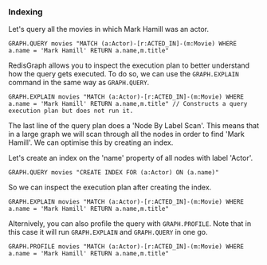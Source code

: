 ### Indexing 

Let's query all the movies in which Mark Hamill was an actor.

```redis Textual match
GRAPH.QUERY movies "MATCH (a:Actor)-[r:ACTED_IN]-(m:Movie) WHERE a.name = 'Mark Hamill' RETURN a.name,m.title"
```

RedisGraph allows you to inspect the execution plan to better understand how the query gets executed.
To do so, we can use the `GRAPH.EXPLAIN` command in the same way as `GRAPH.QUERY`.

```redis Inspect execution plan
GRAPH.EXPLAIN movies "MATCH (a:Actor)-[r:ACTED_IN]-(m:Movie) WHERE a.name = 'Mark Hamill' RETURN a.name,m.title" // Constructs a query execution plan but does not run it.

```
The last line of the query plan does a 'Node By Label Scan'.  This means that in a large graph we will scan through all the nodes in order to find 'Mark Hamill'.  We can optimise this by creating an index.

Let's create an index on the 'name' property of all nodes with label 'Actor'.

```redis Create index
GRAPH.QUERY movies "CREATE INDEX FOR (a:Actor) ON (a.name)"
```
So we can inspect the execution plan after creating the index.

```redis Inspect updated execution plan
GRAPH.EXPLAIN movies "MATCH (a:Actor)-[r:ACTED_IN]-(m:Movie) WHERE a.name = 'Mark Hamill' RETURN a.name,m.title"
```

Alternively, you can also profile the query with `GRAPH.PROFILE`.  Note that in this case it will run `GRAPH.EXPLAIN` and `GRAPH.QUERY` in one go.

```redis Profile your query
GRAPH.PROFILE movies "MATCH (a:Actor)-[r:ACTED_IN]-(m:Movie) WHERE a.name = 'Mark Hamill' RETURN a.name,m.title"
```